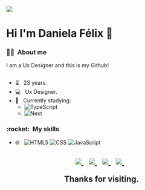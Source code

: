 <!--### Hi I'm Daniela Félix 👋


**DanielaFelix/DanielaFelix** is a ✨ _special_ ✨ repository because its `README.md` (this file) appears on your GitHub profile.

Here are some ideas to get you started:

- 🔭 I’m currently working on ...
- 🌱 I’m currently learning ...
- 👯 I’m looking to collaborate on ...
- 🤔 I’m looking for help with ...
- 💬 Ask me about ...
- 📫 How to reach me: ...
- 😄 Pronouns: ...
- ⚡ Fun fact: ...
-->

![](https://komarev.com/ghpvc/?username=DanielaFelix&color=006bed)

# Hi I'm Daniela Félix :wave: &nbsp;

<h3> 🦸‍♂️ &nbsp;About me </h3>

<p>I am a Ux Designer and this is my Github!</p>
<img align="Center" width="300"/>

- ⏳ &nbsp; 23 years.
- 💻 &nbsp; Ux Designer.
- :book: &nbsp; Currently studying:
  - ![TypeScript](https://img.shields.io/badge/-TypeScript-333333?&style=flat&logo=typescript)
  - ![Next](https://img.shields.io/badge/-Nextjs-333333?style=flat&logo=next.js)

<h3> :rocket: &nbsp;My skills </h3>

- 🌐 &nbsp;
  ![HTML5](https://img.shields.io/badge/-HTML5-333333?style=flat&logo=HTML5)
  ![CSS](https://img.shields.io/badge/-CSS-333333?style=flat&logo=CSS3&logoColor=1572B6)
  ![JavaScript](https://img.shields.io/badge/-JavaScript-333333?style=flat&logo=javascript)

<h2 align='center' 📫 Contact</h2>
<p align='center'>
  <a href="mailto:danirfelix14@gmail.com">
    <img src="https://img.shields.io/badge/Email-flat?logo=GMail&style=for-the-badge&logoColor=181433&labelColor=F12166&color=181433&logoWidth=30" />
  </a>&nbsp;&nbsp;

  <a href="https://www.linkedin.com/in/daniela-r-f%C3%A9lix/">
    <img src="https://img.shields.io/badge/LinkedIn-flat?logo=LinkedIn&style=for-the-badge&logoColor=181433&labelColor=F12166&color=181433&logoWidth=30" />
  </a>&nbsp;&nbsp;
  <a href="https://api.whatsapp.com/send?phone=5585997336203&text=Ol%C3%A1%2C%20Daniela!">
    <img src="https://img.shields.io/badge/Whatsapp-flat?logo=Whatsapp&style=for-the-badge&logoColor=181433&labelColor=F12166&color=181433&logoWidth=30" />
  </a>&nbsp;&nbsp;
  <a href="https://github.com/DanielaFelix">
    <img src="https://img.shields.io/badge/GitHub-flat?logo=GitHub&style=for-the-badge&logoColor=181433&labelColor=F12166&color=181433&logoWidth=30" />
  </a>&nbsp;&nbsp;
</p>
<p align='center'>
    Thanks for visiting.
</p>

